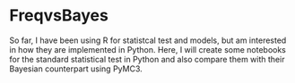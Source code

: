 # FreqvsBayes

So far, I have been using R for statistcal test and models, but am interested in how they are implemented in Python. Here, I will create some notebooks for the standard statistical test in Python and also compare them with their Bayesian counterpart using PyMC3. 
